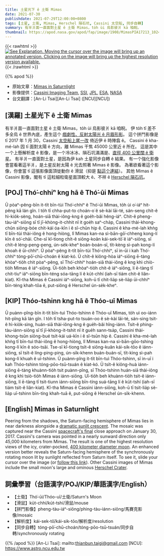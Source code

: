 ```yaml
---
title: 土星光下 ê 土衛 Mimas
date: 2021-07-30
publishdate: 2021-07-29T12:00:00+0800
tags: [土星, 土衛, Mimas, Herschel 隕石坑, Cassini 太空船, 同步自轉]
summary: 有半爿面一直面對土星 ê 土衛 Mimas，to̍h ùi 烏影彼爿 kā 咱睨。
thumbnail: https://apod.nasa.gov/apod/fap/image/1908/MimasPIA17213_1024.jpg
---
```

{{< rawhtml >}}
<a href="https://apod.nasa.gov/apod/fap/image/1908/MimasPIA17213.jpg"
    onmouseover="if (document.images) document.hero.src='https://apod.nasa.gov/apod/fap/image/1908/MimasPIA17213_1024.jpg';"
    onmouseout="if (document.images) document.hero.src='https://apod.nasa.gov/apod/fap/image/1908/MimasPIA17213_fig1_1024.jpg';">
    <img src="https://apod.nasa.gov/apod/fap/image/1908/MimasPIA17213_fig1_1024.jpg"
        name="hero"
        alt="See Explanation. Moving the cursor over the image will bring up an annotated version. Clicking on the image will bring up the highest resolution version available."
        style="max-width:100%">
</a>
{{< /rawhtml >}}

{{% apod %}}

- 原始文章：[Mimas in Saturnlight](https://apod.nasa.gov/apod/ap210730.html)
- 影像提供：[Cassini Imaging Team](http://ciclops.org/), [SSI](http://www.spacescience.org/), [JPL](http://www.jpl.nasa.gov/), [ESA](http://www.esa.int/), [NASA](http://www.nasa.gov/)
- 台文翻譯：[An-Li Tsai][An-Li Tsai] ([NCU][NCU])

## [漢羅] 土星光下 ê 土衛 Mimas
有半爿面一直面對土星 ê 土衛 Mimas，to̍h ùi 烏影彼爿 kā 咱睨。
伊 to̍h tī 差不多全烏 ê 世界內底，產生這个 [戲劇性、反射太陽光 ê 月眉形影][dramatic sunlit crescent]。
這个拼鬥影像是 tī 2017 年 1 月 30，Cassini [太空船上尾一改][spacecraft's final] 倚近伊 ê 時陣翕 ê。
Cassini ê kha-mé-lah 囥 tī 面對太陽 ê 方向，離 Mimas 干焦 45000 公里近 ê 所在。
這是其中一个上懸解析度 ê 影像，是一个冷冰冰、隕石坑滿滿是、[直徑 400 公里闊 ê 衛星][400 kilometer diameter moon]。
有半爿一直面對土星，是因為伊 kah 土星同步自轉 ê 結果。
有一个強化影像會當看著這半爿，是土星反射太陽 ê 光去照著 Mimas ê 影像。
為著欲看著這个影像，你會當 tī 這張影像面頂徙動你 ê 滑鼠（抑是 [點這个連結][follow this link]）。
其他 Mimas ê Cassini 影像，閣有 tī 這粒細粒衛星面頂較大 ê、不祥 ê [Herschel 隕石坑][Herschel Crater t]。

## [POJ] Thó͘-chhiⁿ kng hā ê Thó͘-ūi Mimas
Ū pòaⁿ-pêng-bīn it-ti̍t bīn-tùi Thó͘-chhiⁿ ê Thó͘-ūi Mimas, to̍h ùi o͘-iáⁿ hit-pêng kā lán gîn.
I to̍h tī chha-put-to choán-o͘ ê sè-kài lāi-té, sán-seng chit-ê hì-kio̍k-sèng, hoán-siā thài-iông-kng ê goe̍h-bâi hêng-iáⁿ.
Chit-ê pheng-tàu-iáⁿ-siōng sī tī jī-khòng-it-chhit nî it goe̍h saⁿ-cha̍p, Cassini thài-khong-chûn siōng-bóe chi̍t-kái óa-kīn i ê sî-chūn hip ê.
Cassini ê kha-mé-lah khǹg tī bīn-tùi thài-iông ê hong-hiòng, lî Mimas kan-na sì-bān-gō͘-chheng kong-lí kīn ê só͘-chāi.
Che-sī kî-tiong chi̍t-ê siōng-koân kái-sek-tō͘ ê iáⁿ-siōng, sī chi̍t-ê léng-peng-peng, ún-se̍k-kheⁿ boán-boán-sī, ti̍t-kèng sì-pah kong-lí khoah ê ūi-chhiⁿ.
Ū pòaⁿ-pêng it-ti̍t bīn-tùi Thó͘-chhiⁿ, sī in-ūi i kah Thó͘-chhiⁿ tóng-pō͘-chū-choán ê kiat-kó.
Ū chi̍t-ê kiông-hòa iáⁿ-siōng ē-tàng khòaⁿ-tio̍h chit pòaⁿ-pêng, sī Thó͘-chhiⁿ hoán-siā thài-iông ê kng khì chiò-tio̍h Mimas ê iáⁿ-siōng.
Ūi-tio̍h beh khòaⁿ-tio̍h chit-ê iáⁿ-siōng, lí ē-tàng tī chit-tiuⁿ iáⁿ-siōng bīn-téng sóa-tāng lí ê ku̍t-chhí (iah-sī tiám chit-ê liân-kiat).
Kî-tha Mimas ê Cassini iáⁿ-siōng, koh-ū tī chit-lia̍p sè-lia̍p ūi-chhiⁿ bīn-téng khah-tōa ê, put-siông ê Herschel ún-se̍k-kheⁿ.

## [KIP] Thóo-tshinn kng hā ê Thóo-uī Mimas
Ū puànn-pîng-bīn it-ti̍t bīn-tuì Thóo-tshinn ê Thóo-uī Mimas, to̍h uì oo-iánn hit-pîng kā lán gîn.
I to̍h tī tsha-put-to tsuán-oo ê sè-kài lāi-té, sán-sing tsit-ê hì-kio̍k-sìng, huán-siā thài-iông-kng ê gue̍h-bâi hîng-iánn.
Tsit-ê phing-tàu-iánn-siōng sī tī jī-khòng-it-tshit nî it gue̍h sann-tsa̍p, Cassini thài-khong-tsûn siōng-bué tsi̍t-kái uá-kīn i ê sî-tsūn hip ê.
Cassini ê kha-mé-lah khǹg tī bīn-tuì thài-iông ê hong-hiòng, lî Mimas kan-na sì-bān-gōo-tshing kong-lí kīn ê sóo-tsāi.
Tse-sī kî-tiong tsi̍t-ê siōng-kuân kái-sik-tōo ê iánn-siōng, sī tsi̍t-ê líng-ping-ping, ún-si̍k-khenn buán-buán-sī, ti̍t-kìng sì-pah kong-lí khuah ê uī-tshinn.
Ū puànn-pîng it-ti̍t bīn-tuì Thóo-tshinn, sī in-uī i kah Thóo-tshinn tóng-pōo-tsū-tsuán ê kiat-kó.
Ū tsi̍t-ê kiông-huà iánn-siōng ē-tàng khuànn-tio̍h tsit puànn-pîng, sī Thóo-tshinn huán-siā thài-iông ê kng khì tsiò-tio̍h Mimas ê iánn-siōng.
Uī-tio̍h beh khuànn-tio̍h tsit-ê iánn-siōng, lí ē-tàng tī tsit-tiunn iánn-siōng bīn-tíng suá-tāng lí ê ku̍t-tshí (iah-sī tiám tsit-ê liân-kiat).
Kî-tha Mimas ê Cassini iánn-siōng, koh-ū tī tsit-lia̍p sè-lia̍p uī-tshinn bīn-tíng khah-tuā ê, put-siông ê Herschel ún-si̍k-khenn.


## [English] Mimas in Saturnlight
Peering from the shadows, the Saturn-facing hemisphere of Mimas lies in near darkness alongside a [dramatic sunlit crescent][dramatic sunlit crescent].
The mosaic was captured near the Cassini [spacecraft's final][spacecraft's final] close approach on January 30, 2017.
Cassini's camera was pointed in a nearly sunward direction only 45,000 kilometers from Mimas.
The result is one of the highest resolution views of the icy, crater-pocked, [400 kilometer diameter moon][400 kilometer diameter moon].
An enhanced version better reveals the Saturn-facing hemisphere of the synchronously rotating moon lit by sunlight reflected from Saturn itself.
To see it, slide your cursor over the image (or [follow this link][follow this link]).
Other Cassini images of Mimas include the small moon's large and ominous [Herschel Crater][Herschel Crater e].

## 詞彙學習（台語漢字/POJ/KIP/華語漢字/English）
- 【土衛】Thó͘-ūi/Thóo-uī/土衛/Saturn's Moon
- 【滑鼠】ku̍t-chhí/ku̍t-tshí/滑鼠/mouse
- 【拼鬥影像】pheng-tàu-iáⁿ-siōng/phing-tàu-iánn-siōng/馬賽克影像/mosaic
- 【解析度】kái-sek-tō͘/kái-sik-tōo/解析度/resolution
- 【同步自轉】tóng-pō͘-chū-choán/tóng-pōo-tsū-tsuán/同步自轉/synchronously rotating


{{% /apod %}}
[An-Li Tsai]: mailto:thianbun.taigi@gmail.com
[NCU]: https://www.astro.ncu.edu.tw

[dramatic sunlit crescent]:http://photojournal.jpl.nasa.gov/catalog/PIA17213
[spacecraft's final]:https://saturn.jpl.nasa.gov/resources/7580/
[400 kilometer diameter moon]:https://www.jpl.nasa.gov/news/news.php?feature=4342
[follow this link]:https://apod.nasa.gov/apod/fap/image/1908/MimasPIA17213_1024.jpg
[Herschel Crater e]:https://apod.nasa.gov/apod/ap210531.html
[Herschel Crater t]:https://apod.tw/daily/20210531/
